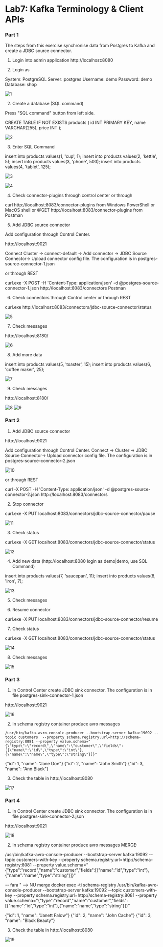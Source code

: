 # Lab7: Kafka Terminology & Client APIs

### Part 1

 The steps from this exercise synchronise data from Postgres to Kafka and create a JDBC source connector. 

1. Login into  admin application http://localhost:8080

2. Login as

System: PostgreSQL
Server: postgres
Username: demo
Password: demo
Database: shop

![1](./images/1.png)


2. Create a database (SQL command)

Press "SQL command" button from left side. 

CREATE TABLE IF NOT EXISTS products (
    id INT PRIMARY KEY,
    name VARCHAR(255),
    price INT
);

![2](./images/2.png)

3. Enter SQL Command

  insert into products values(1, 'сup', 1);
  insert into products values(2, 'kettle', 5);
  insert into products values(3, 'phone', 500);
  insert into products values(4, 'tablet', 125);

![3](./images/3.png)

![4](./images/4.png)

4. Check connector-plugins through control center or through

curl http://localhost:8083/connector-plugins   from Windows PowerShell or MacOS shell
or @GET http://localhost:8083/connector-plugins  from  Postman

 
5. Add JDBC source connector

Add configuration through Control Center. 

http://localhost:9021

Connect Cluster -> connect-default -> Add connector -> JDBC Source Connector-> Upload connector config file. The configuration is in postgres-source-connector-1.json

or through REST

curl.exe -X POST -H 'Content-Type: application/json' -d @postgres-source-connector-1.json http://localhost:8083/connectors
Postman 

6. Check connectors through Control center or through REST

curl.exe http://localhost:8083/connectors/jdbc-source-connector/status

![5](./images/5.png)

7. Check messages

http://localhost:8180/

![6](./images/6.png)

8. Add more data 

  insert into products values(5, 'toaster', 15);
  insert into products values(6, 'coffee maker', 25);

![7](./images/7.png)

9. Check messages

http://localhost:8180/

![8](./images/9.png)
![9](./images/8.png)

### Part 2

1. Add JDBC source connector

http://localhost:9021

Add configuration through Control Center. Connect -> Cluster -> JDBC Source Connector-> Upload connector config file. The configuration is in postgres-source-connector-2.json

![10](./images/10.png)

or through REST

curl -X POST -H 'Content-Type: application/json' -d @postgres-source-connector-2.json http://localhost:8083/connectors


2. Stop connector 

curl.exe -X PUT localhost:8083/connectors/jdbc-source-connector/pause

![11](./images/11.png)

3. Check status

curl.exe -X GET localhost:8083/connectors/jdbc-source-connector/status

![12](./images/12.png)

4. Add new data (http://localhost:8080 login as demo|demo, use SQL Command)

  insert into products values(7, 'saucepan', 11);
  insert into products values(8, 'iron', 7);

![13](./images/13.png)

5. Check messages

6. Resume connector 

curl.exe -X PUT localhost:8083/connectors/jdbc-source-connector/resume

7. Check status 

curl.exe -X GET localhost:8083/connectors/jdbc-source-connector/status

![14](./images/14.png)

8. Check messages

![15](./images/15.png)

### Part 3

1. In Control Center create JDBC sink connector. The configuration is in file postgres-sink-connector-1.json

http://localhost:9021

![16](./images/16.png)

2. In schema registry container produce avro messages

```
/usr/bin/kafka-avro-console-producer --bootstrap-server kafka:19092 --topic customers  --property schema.registry.url=http://schema-registry:8081 --property value.schema="{\"type\":\"record\",\"name\":\"customer\",\"fields\":[{\"name\":\"id\",\"type\":\"int\"},{\"name\":\"name\",\"type\":\"string\"}]}"
```

{"id": 1, "name": "Jane Doe"}
{"id": 2, "name": "John Smith"}
{"id": 3, "name": "Ann Black"}


3. Check the table in http://localhost:8080

![17](./images/17.png)

### Part 4

1. In Control Center create JDBC sink connector. The configuration is in file postgres-sink-connector-2.json

http://localhost:9021

![18](./images/17.png)

2. In schema registry container produce avro messages
MERGE:

/usr/bin/kafka-avro-console-producer --bootstrap-server kafka:19092 --topic customers-with-key --property schema.registry.url=http://schema-registry:8081 --property value.schema="{\"type\":\"record\",\"name\":\"customer\",\"fields\":[{\"name\":\"id\",\"type\":\"int\"},{\"name\":\"name\",\"type\":\"string\"}]}"

-- fara \"  --> NU merge
docker exec -ti schema-registry /usr/bin/kafka-avro-console-producer --bootstrap-server kafka:19092 --topic customers-with-key --property schema.registry.url=http://schema-registry:8081 --property value.schema="{"type":"record","name":"customer","fields":[{"name":"id","type":"int"},{"name":"name","type":"string"}]}"


{"id": 1, "name": "Janett Falow"}
{"id": 2, "name": "John Cache"}
{"id": 3, "name": "Black Beauty"}


3. Check the table in http://localhost:8080

![19](./images/19.png)



